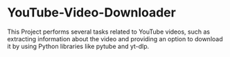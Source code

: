 # YouTube-Video-Downloader
This Project performs several tasks related to YouTube videos, such as extracting information about the video and providing an option to download it by using Python libraries like pytube and yt-dlp. 
